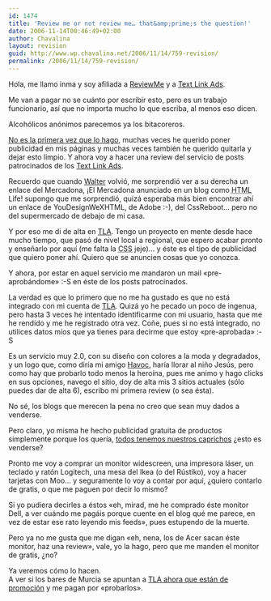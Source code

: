 ```yaml
---
id: 1474
title: 'Review me or not review me… that&amp;prime;s the question!'
date: 2006-11-14T00:46:49+02:00
author: Chavalina
layout: revision
guid: http://www.wp.chavalina.net/2006/11/14/759-revision/
permalink: /2006/11/14/759-revision/
---
```

Hola, me llamo inma y soy afiliada a [ReviewMe](http://www.reviewme.com) y a [Text Link Ads](http://www.text-link-ads.com/?ref=39914).

Me van a pagar no se cuánto por escribir esto, pero es un trabajo funcionario, as&iacute; que no importa mucho lo que escriba, al menos eso dicen.

Alcohólicos anónimos parecemos ya los bitacoreros.

<a href="http://chavalina.net/comentar.php?idpost=144&#038;q=publicidad" target="_blank">No es la primera vez que lo hago</a>, muchas veces he querido poner publicidad en mis páginas y muchas veces también he querido quitarla y dejar esto limpio. Y ahora voy a hacer una review del servicio de posts patrocinados de los [Text Link Ads](http://www.text-link-ads.com/?ref=39914).

Recuerdo que cuando [Walter](http://htmllife.com/) volvió, me sorprendió ver a su derecha un enlace del Mercadona, &iexcl;El Mercadona anunciado en un blog como <acronym title="HyperText Markup Language">HTML</acronym> Life! supongo que me sorprendió, quizá esperaba más bien encontrar ah&iacute; un enlace de YouDesignWeXHTML, de Adobe :-), del CssReboot… pero no del supermercado de debajo de mi casa.

Y por eso me di de alta en [TLA](http://www.text-link-ads.com/?ref=39914 "Text Link Ads"). Tengo un proyecto en mente desde hace mucho tiempo, que pasó de nivel local a regional, que espero acabar pronto y ense&ntilde;arlo por aqu&iacute; (me falta la <acronym title="Cascade Style Sheets">CSS</acronym> jeje)… y éste es el tipo de publicidad que quiero poner ah&iacute;. Quiero que se anuncien cosas que yo conozca.

Y ahora, por estar en aquel servicio me mandaron un mail «pre-aprobándome» :-S en éste de los posts patrocinados.

La verdad es que lo primero que no me ha gustado es que no está integrado con mi cuenta de [TLA](http://www.text-link-ads.com/?ref=39914 "Text Link Ads"). Quizá yo he pecado un poco de ingenua, pero hasta 3 veces he intentado identificarme con mi usuario, hasta que me he rendido y me he registrado otra vez. Co&ntilde;e, pues si no está integrado, no utilices datos m&iacute;os que ya tienes para decirme que estoy «pre-aprobada» :-S

Es un servicio muy 2.0, con su dise&ntilde;o con colores a la moda y degradados, y un logo que, como dir&iacute;a mi amigo [Havoc](http://www.greensouth.net), har&iacute;a llorar al ni&ntilde;o Jes&uacute;s, pero como hay que probarlo todo menos la hero&iacute;na, pues me animo y hago clicks en sus opciones, navego el sitio, doy de alta mis 3 sitios actuales (sólo puedes dar de alta 6), escribo mi primera review (o sea ésta). 

No sé, los blogs que merecen la pena no creo que sean muy dados a venderse.

Pero claro, yo misma he hecho publicidad gratuita de productos simplemente porque los quer&iacute;a, [todos tenemos nuestros caprichos](http://chavalina.net/archivos.php?patron=capri) &iquest;esto es venderse?

Pronto me voy a comprar un monitor widescreen, una impresora láser, un teclado y ratón Logitech, una mesa del Ikea (o del R&uacute;stiko), voy a hacer tarjetas con Moo… y seguramente lo voy a contar por aqu&iacute;, &iquest;quiero contarlo de gratis, o que me paguen por decir lo mismo?

Si yo pudiera decirles a éstos «eh, mirad, me he comprado éste monitor Dell, a ver cuándo me pagáis porque cuente en el blog qué me parece, en vez de estar ese rato leyendo mis feeds», pues estupendo de la muerte.

Pero ya no me gusta que me digan «eh, nena, los de Acer sacan éste monitor, haz una review», vale, yo la hago, pero que me manden el monitor de gratis, &iquest;no?

Ya veremos cómo lo hacen.  
A ver si los bares de Murcia se apuntan a [TLA ahora que están de promoción](http://www.text-link-ads.com/starter_kit.php?ref=39914 "Text Link Ads") y me pagan por «probarlos».